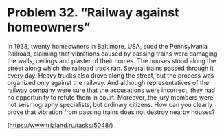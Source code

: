 # Problem 32. “Railway against homeowners”

In 1938, twenty homeowners in Baltimore, USA, sued the Pennsylvania Railroad, claiming that vibrations caused by passing trains were damaging the walls, ceilings and plaster of their homes. The houses stood along the street along which the railroad track ran. Several trains passed through it every day. Heavy trucks also drove along the street, but the process was organized only against the railway. And although representatives of the railway company were sure that the accusations were incorrect, they had no opportunity to refute them in court. Moreover, the jury members were not seismography specialists, but ordinary citizens. How can you clearly prove that vibration from passing trains does not destroy nearby houses?

(https://www.trizland.ru/tasks/5048/)
